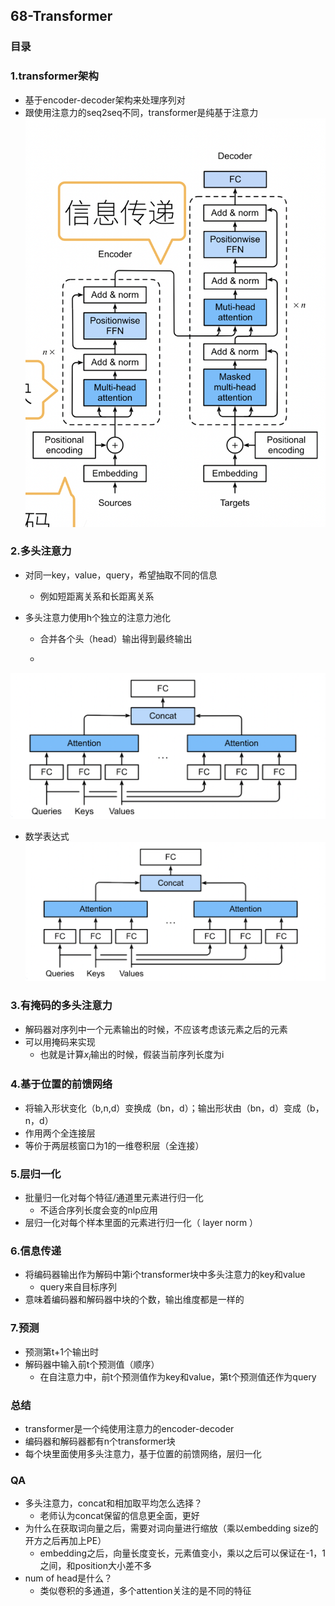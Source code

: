 ## 68-Transformer
### 目录
### 1.transformer架构
- 基于encoder-decoder架构来处理序列对
- 跟使用注意力的seq2seq不同，transformer是纯基于注意力
![](../imgs/68/68-01.png)
### 2.多头注意力
- 对同一key，value，query，希望抽取不同的信息
  - 例如短距离关系和长距离关系
  
- 多头注意力使用h个独立的注意力池化
  - 合并各个头（head）输出得到最终输出
  
  - 
![](../imgs/68/68-02.png)
  
  
- 数学表达式
![](../imgs/68/68-02.png)
### 3.有掩码的多头注意力
- 解码器对序列中一个元素输出的时候，不应该考虑该元素之后的元素
- 可以用掩码来实现
  - 也就是计算$x_i$输出的时候，假装当前序列长度为i
### 4.基于位置的前馈网络
- 将输入形状变化（b,n,d）变换成（bn，d）；输出形状由（bn，d）变成（b，n，d）
- 作用两个全连接层
- 等价于两层核窗口为1的一维卷积层（全连接）
### 5.层归一化
- 批量归一化对每个特征/通道里元素进行归一化
  - 不适合序列长度会变的nlp应用
- 层归一化对每个样本里面的元素进行归一化（ layer norm ）
### 6.信息传递
- 将编码器输出作为解码中第i个transformer块中多头注意力的key和value
  - query来自目标序列
- 意味着编码器和解码器中块的个数，输出维度都是一样的
### 7.预测
- 预测第t+1个输出时
- 解码器中输入前t个预测值（顺序）
  - 在自注意力中，前t个预测值作为key和value，第t个预测值还作为query
### 总结
- transformer是一个纯使用注意力的encoder-decoder
- 编码器和解码器都有n个transformer块
- 每个块里面使用多头注意力，基于位置的前馈网络，层归一化
### QA
- 多头注意力，concat和相加取平均怎么选择？
  - 老师认为concat保留的信息更全面，更好
- 为什么在获取词向量之后，需要对词向量进行缩放（乘以embedding size的开方之后再加上PE）
  - embedding之后，向量长度变长，元素值变小，乘以之后可以保证在-1，1之间，和position大小差不多
- num of head是什么？
  - 类似卷积的多通道，多个attention关注的是不同的特征
